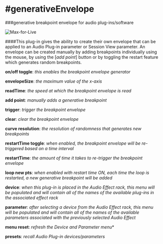 #generativeEnvelope
==================

###generative breakpoint envelope for audio plug-ins/software

![Max-for-Live](http://christopherkonopka.com/wp-content/uploads/2014/09/github-m4L-generativeEnvelope.png)

####This plug-in gives the ability to create their own envelope that can be applied to an Audio Plug-in parameter or Session View parameter. An envelope can be created manually by adding breakpoints individually using the mouse, by using the [*add point*] button or by toggling the restart feature which generates random breakpoints. 

**on/off toggle**: *this enables the breakpoint envelope generator*

**envelopeSize**: *the maximum value of the x-axis*

**readTime**: *the speed at which the breakpoint envelope is read*

**add point**: *manually adds a generative breakpoint*

**trigger**: *trigger the breakpoint envelope*

**clear**: *clear the breakpoint envelope*

**curve resolution**: *the resolution of randomness that generates new breakpoints*

**restartTime toggle**: *when enabled, the breakpoint envelope will be re-triggered based on a time interval*

**restartTime**: *the amount of time it takes to re-trigger the breakpoint envelope*

**loop new pts**: *when enabled with restart time ON, each time the loop is restarted, a new generative breakpoint will be added*

**device**: *when this plug-in is placed in the Audio Effect rack, this menu will be populated and will contain all of the names of the available plug-ins in the associated effect rack*

**parameter**: *after selecting a device from the Audio Effect rack, this menu will be populated and will contain all of the names of the available parameters associated with the previously selected Audio Effect*

**menu reset**: *refresh the Device and Parameter menu**

**presets**: *recall Audio Plug-in devices/parameters*
